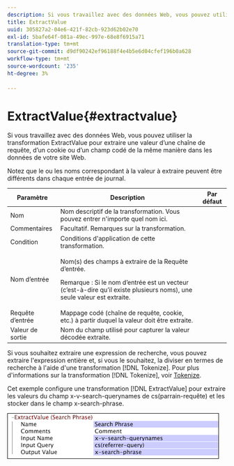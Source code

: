 ```yaml
---
description: Si vous travaillez avec des données Web, vous pouvez utiliser la transformation ExtractValue pour extraire une valeur d’une chaîne de requête, d’un cookie ou d’un champ codé de la même manière dans les données de votre site Web.
title: ExtractValue
uuid: 305827a2-04e6-421f-82cb-923d62b02e70
exl-id: 5bafe64f-081a-49ec-997e-68e8f6915a71
translation-type: tm+mt
source-git-commit: d9df90242ef96188f4e4b5e6d04cfef196b0a628
workflow-type: tm+mt
source-wordcount: '235'
ht-degree: 3%

---
```


# ExtractValue{#extractvalue}

Si vous travaillez avec des données Web, vous pouvez utiliser la transformation ExtractValue pour extraire une valeur d’une chaîne de requête, d’un cookie ou d’un champ codé de la même manière dans les données de votre site Web.

Notez que le ou les noms correspondant à la valeur à extraire peuvent être différents dans chaque entrée de journal.

<table id="table_D16A39BE035043628A4D6F7452952304"> 
 <thead> 
  <tr> 
   <th colname="col1" class="entry"> Paramètre </th> 
   <th colname="col2" class="entry"> Description </th> 
   <th colname="col3" class="entry"> Par défaut </th> 
  </tr> 
 </thead>
 <tbody> 
  <tr> 
   <td colname="col1"> Nom </td> 
   <td colname="col2"> Nom descriptif de la transformation. Vous pouvez entrer n'importe quel nom ici. </td> 
   <td colname="col3"></td> 
  </tr> 
  <tr> 
   <td colname="col1"> Commentaires </td> 
   <td colname="col2"> Facultatif. Remarques sur la transformation. </td> 
   <td colname="col3"></td> 
  </tr> 
  <tr> 
   <td colname="col1"> Condition </td> 
   <td colname="col2"> Conditions d'application de cette transformation. </td> 
   <td colname="col3"></td> 
  </tr> 
  <tr> 
   <td colname="col1"> Nom d’entrée </td> 
   <td colname="col2"> <p>Nom(s) des champs à extraire de la Requête d’entrée. </p> <p> <p>Remarque :  Si le nom d’entrée est un vecteur (c’est-à-dire qu’il existe plusieurs noms), une seule valeur est extraite. </p> </p> </td> 
   <td colname="col3"></td> 
  </tr> 
  <tr> 
   <td colname="col1"> Requête d’entrée </td> 
   <td colname="col2"> Mappage codé (chaîne de requête, cookie, etc.) à partir duquel la valeur doit être extraite. </td> 
   <td colname="col3"></td> 
  </tr> 
  <tr> 
   <td colname="col1"> Valeur de sortie </td> 
   <td colname="col2"> Nom du champ utilisé pour capturer la valeur décodée extraite. </td> 
   <td colname="col3"></td> 
  </tr> 
 </tbody> 
</table>

Si vous souhaitez extraire une expression de recherche, vous pouvez extraire l&#39;expression entière et, si vous le souhaitez, la diviser en termes de recherche à l&#39;aide d&#39;une transformation [!DNL Tokenize]. Pour plus d&#39;informations sur la transformation [!DNL Tokenize], voir [Tokenize](../../../../../home/c-dataset-const-proc/c-data-trans/c-transf-types/c-standard-transf/c-tokenize.md#concept-f460aa5df3a7476e971af29cf5d9b32c).

Cet exemple configure une transformation [!DNL ExtractValue] pour extraire les valeurs du champ x-v-search-querynames de cs(parrain-requête) et les stocker dans le champ x-search-phrase.

![](assets/cfg_TransformationType_ExtractValue.png)
